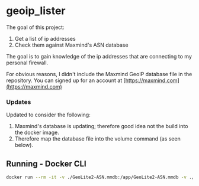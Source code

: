# geoip_lister

The goal of this project:

1. Get a list of ip addresses
2. Check them against Maxmind's ASN database

The goal is to gain knowledge of the ip addresses that are connecting to my personal firewall.

For obvious reasons, I didn't include the Maxmind GeoIP database file in the repository.  You can signed up for an account at [https://maxmind.com](https://maxmind.com)

### Updates

Updated to consider the following:

1. Maxmind's database is updating; therefore good idea not the build into the docker image.
2. Therefore map the database file into the volume command (as seen below).

## Running - Docker CLI

```sh
docker run --rm -it -v ./GeoLite2-ASN.mmdb:/app/GeoLite2-ASN.mmdb -v ./ip_list.txt:/app/ip_list.txt geoip
```
